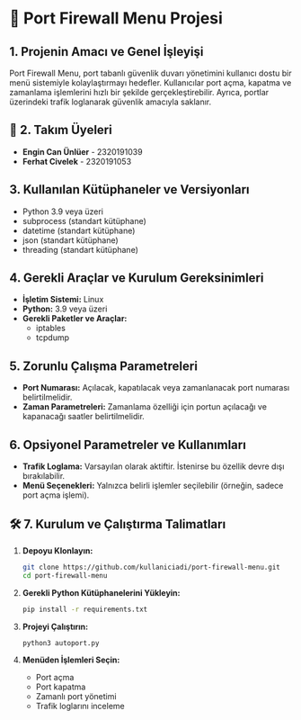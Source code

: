 
# 🚀 Port Firewall Menu Projesi

## 1. Projenin Amacı ve Genel İşleyişi
Port Firewall Menu, port tabanlı güvenlik duvarı yönetimini kullanıcı dostu bir menü sistemiyle kolaylaştırmayı hedefler. 
Kullanıcılar port açma, kapatma ve zamanlama işlemlerini hızlı bir şekilde gerçekleştirebilir. 
Ayrıca, portlar üzerindeki trafik loglanarak güvenlik amacıyla saklanır.

## 🐐 2. Takım Üyeleri
- **Engin Can Ünlüer** - 2320191039
- **Ferhat Civelek** - 2320191053

## 3. Kullanılan Kütüphaneler ve Versiyonları
- Python 3.9 veya üzeri
- subprocess (standart kütüphane)
- datetime (standart kütüphane)
- json (standart kütüphane)
- threading (standart kütüphane)

## 4. Gerekli Araçlar ve Kurulum Gereksinimleri
- **İşletim Sistemi:** Linux
- **Python:** 3.9 veya üzeri
- **Gerekli Paketler ve Araçlar:**
  - iptables
  - tcpdump

## 5. Zorunlu Çalışma Parametreleri
- **Port Numarası:** Açılacak, kapatılacak veya zamanlanacak port numarası belirtilmelidir.
- **Zaman Parametreleri:** Zamanlama özelliği için portun açılacağı ve kapanacağı saatler belirtilmelidir.

## 6. Opsiyonel Parametreler ve Kullanımları
- **Trafik Loglama:** Varsayılan olarak aktiftir. İstenirse bu özellik devre dışı bırakılabilir.
- **Menü Seçenekleri:** Yalnızca belirli işlemler seçilebilir (örneğin, sadece port açma işlemi).

## 🛠️ 7. Kurulum ve Çalıştırma Talimatları
1. **Depoyu Klonlayın:**
   ```bash
   git clone https://github.com/kullaniciadi/port-firewall-menu.git
   cd port-firewall-menu
   ```

2. **Gerekli Python Kütüphanelerini Yükleyin:**
   ```bash
   pip install -r requirements.txt
   ```

3. **Projeyi Çalıştırın:**
   ```bash
   python3 autoport.py
   ```

4. **Menüden İşlemleri Seçin:**
   - Port açma
   - Port kapatma
   - Zamanlı port yönetimi
   - Trafik loglarını inceleme
